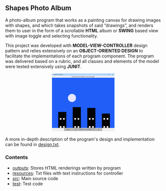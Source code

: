 ## Shapes Photo Album
A photo-album program that works as a painting canvas for drawing images with shapes, and which takes
snapshots of said “drawings”, and renders them to user in the form of a scrollable **HTML** album or **SWING** based view with 
image toggle and selecting functionality.
 
This project was developed with **MODEL-VIEW-CONTROLLER** design pattern and relies extensively on an 
**OBJECT-ORIENTED DESIGN** to facilitate the implementations of each program component. The program was delivered based on a rubric,
and all classes and elements of the model were tested extensively using **JUNIT**.

<p align="center">
<img title="Preview" src="album_preview.png" width="40%">
</p>

A more in-depth description of the program's design and implementation can be found in
[design.txt](/resources/design.txt).

### Contents
- [outputs](/outputs): Stores HTML renderings written by program
- [resources](/resources): Txt files with text instructions for controller
- [src](/src): Main source code
- [test](/test): Test code
